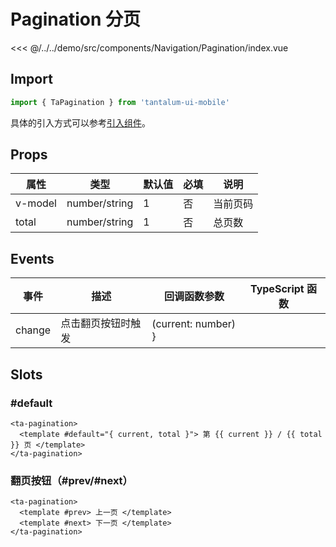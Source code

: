# Pagination 分页

<CodeDemo name="Pagination">

<<< @/../../demo/src/components/Navigation/Pagination/index.vue

</CodeDemo>

## Import

```js
import { TaPagination } from 'tantalum-ui-mobile'
```

具体的引入方式可以参考[引入组件](../guide/import.md)。

## Props

| 属性    | 类型          | 默认值 | 必填 | 说明     |
| ------- | ------------- | ------ | ---- | -------- |
| v-model | number/string | 1      | 否   | 当前页码 |
| total   | number/string | 1      | 否   | 总页数   |

## Events

| 事件   | 描述               | 回调函数参数        | TypeScript 函数 |
| ------ | ------------------ | ------------------- | --------------- |
| change | 点击翻页按钮时触发 | (current: number) } |                 |

## Slots

### #default

```vue
<ta-pagination>
  <template #default="{ current, total }"> 第 {{ current }} / {{ total }} 页 </template>
</ta-pagination>
```

### 翻页按钮（#prev/#next）

```vue
<ta-pagination>
  <template #prev> 上一页 </template>
  <template #next> 下一页 </template>
</ta-pagination>
```
